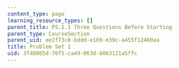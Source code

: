 ```yaml
---
content_type: page
learning_resource_types: []
parent_title: PS.1.1 Three Questions Before Starting
parent_type: CourseSection
parent_uid: ee2f73c8-bddd-e169-e39c-a455f12469aa
title: Problem Set 1
uid: 3f40865d-76f5-ca49-063d-b063121a5ffc
---
```

